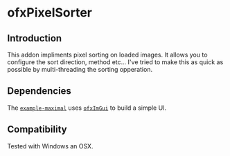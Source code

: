 ofxPixelSorter
=====================================

Introduction
------------
This addon impliments pixel sorting on loaded images. It allows you to configure the sort direction, method etc... I've tried to make this as quick as possible by multi-threading the sorting opperation.

Dependencies
------------
The [`example-maximal`](https://github.com/meredityman/ofxPixelSorter/tree/master/example-maximal) uses [`ofxImGui`](https://github.com/jvcleave/ofxImGui) to build a simple UI.

Compatibility
------------
Tested with Windows an OSX.

